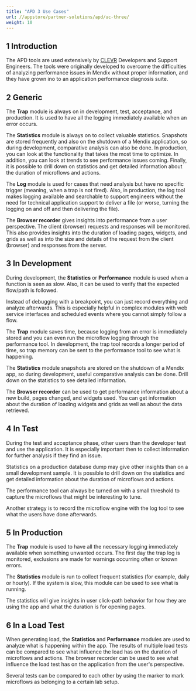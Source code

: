 ```yaml
---
title: "APD 3 Use Cases"
url: //appstore/partner-solutions/apd/uc-three/
weight: 10
---
```


## 1 Introduction

The APD tools are used extensively by [CLEVR](https://www.CLEVR.com/) Developers and Support Engineers. The tools were originally developed to overcome the difficulties of analyzing performance issues in Mendix without proper information, and they have grown ino to an application performance diagnosis suite.

## 2 Generic

The **Trap** module is always on in development, test, acceptance, and production. It is used to have all the logging immediately available when an error occurs.

The **Statistics** module is always on to collect valuable statistics. Snapshots are stored frequently and also on the shutdown of a Mendix application, so during development, comparative analysis can also be done. In production, you can look at the functionality that takes the most time to optimize. In addition, you can look at trends to see performance issues coming. Finally, it is possible to drill down on statistics and get detailed information about the duration of microflows and actions.

The **Log** module is used for cases that need analysis but have no specific trigger (meaning, when a trap is not fired). Also, in production, the log tool makes logging available and searchable to support engineers without the need for technical application support to deliver a file (or worse, turning the logging on and off and then delivering the file).

The **Browser recorder** gives insights into performance from a user perspective. The client (browser) requests and responses will be monitored. This also provides insights into the duration of loading pages, widgets, and grids as well as into the size and details of the request from the client (browser) and responses from the server.

## 3 In Development

During development, the **Statistics** or **Performance** module is used when a function is seen as slow. Also, it can be used to verify that the expected flow/path is followed.

Instead of debugging with a breakpoint, you can just record everything and analyze afterwards. This is especially helpful in complex modules with web service interfaces and scheduled events where you cannot simply follow a flow.

The **Trap** module saves time, because logging from an error is immediately stored and you can even run the microflow logging through the performance tool. In development, the trap tool records a longer period of time, so trap memory can be sent to the performance tool to see what is happening.

The **Statistics** module snapshots are stored on the shutdown of a Mendix app, so during development, useful comparative analysis can be done. Drill down on the statistics to see detailed information.

The **Browser recorder** can be used to get performance information about a new build, pages changed, and widgets used. You can get information about the duration of loading widgets and grids as well as about the data retrieved.

## 4 In Test

During the test and acceptance phase, other users than the developer test and use the application. It is especially important then to collect information for further analysis if they find an issue.

Statistics on a production database dump may give other insights than on a small development sample. It is possible to drill down on the statistics and get detailed information about the duration of microflows and actions.

The performance tool can always be turned on with a small threshold to capture the microflows that might be interesting to tune.

Another strategy is to record the microflow engine with the log tool to see what the users have done afterwards.

## 5 In Production

The **Trap** module is used to have all the necessary logging immediately available when something unwanted occurs. The first day the trap log is monitored, exclusions are made for warnings occurring often or known errors.

The **Statistics** module is run to collect frequent statistics (for example, daily or hourly).  If the system is slow, this module can be used to see what is running.

The statistics will give insights in user click-path behavior for how they are using the app and what the duration is for opening pages.

## 6 In a Load Test

When generating load,  the **Statistics** and **Performance** modules are used to analyze what is happening within the app. The results of multiple load tests can be compared to see what influence the load has on the duration of microflows and actions. The browser recorder can be used to see what influence the load test has on the application from the user's perspective.

Several tests can be compared to each other by using the marker to mark microflows as belonging to a certain lab setup.
